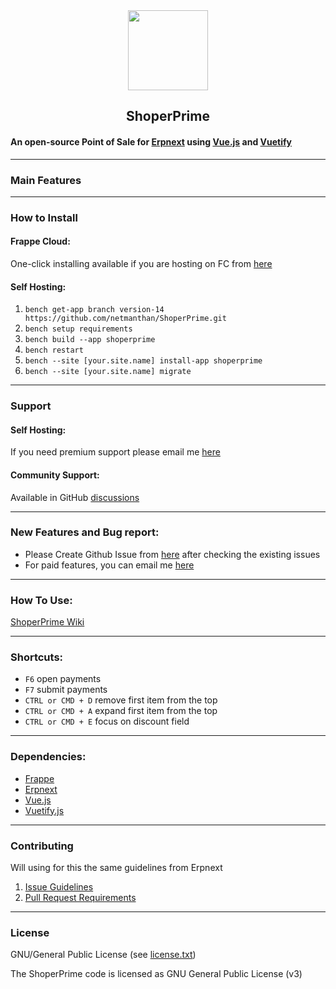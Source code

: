 <div align="center">
    <img src="https://www.netmanthan.com/files/svglogo.svg" height="128">
    <h2>ShoperPrime</h2>
</div>

#### An open-source Point of Sale for [Erpnext](https://github.com/frappe/erpnext) using [Vue.js](https://github.com/vuejs/vue) and [Vuetify](https://github.com/vuetifyjs/vuetify)

---

### Main Features

<!-- 


 -->

---

### How to Install

#### Frappe Cloud:

One-click installing available if you are hosting on FC from [here](https://frappecloud.com/marketplace/apps/shoperprime)

#### Self Hosting:

1. `bench get-app branch version-14 https://github.com/netmanthan/ShoperPrime.git`
2. `bench setup requirements`
3. `bench build --app shoperprime`
4. `bench restart`
5. `bench --site [your.site.name] install-app shoperprime`
6. `bench --site [your.site.name] migrate`

---

### Support


#### Self Hosting:

If you need premium support please email me [here](mailto:info@ShoperSolutions.com)

#### Community Support:

Available in GitHub [discussions](https://github.com/netmanthan/ShoperPrime/discussions)

---

### New Features and Bug report:

- Please Create Github Issue from [here](https://github.com/netmanthan/ShoperPrime/issues/new/choose) after checking the existing issues
- For paid features, you can email me [here](mailto:info@ShoperSolutions.com)

---

### How To Use:

[ShoperPrime Wiki](https://github.com/netmanthan/ShoperPrime/wiki)

---

### Shortcuts:

- `F6` open payments
- `F7` submit payments
- `CTRL or CMD + D` remove first item from the top
- `CTRL or CMD + A` expand first item from the top
- `CTRL or CMD + E` focus on discount field

---

### Dependencies:

- [Frappe](https://github.com/frappe/frappe)
- [Erpnext](https://github.com/frappe/erpnext)
- [Vue.js](https://github.com/vuejs/vue)
- [Vuetify.js](https://github.com/vuetifyjs/vuetify)

---

### Contributing

Will using for this the same guidelines from Erpnext

1. [Issue Guidelines](https://github.com/frappe/erpnext/wiki/Issue-Guidelines)
2. [Pull Request Requirements](https://github.com/frappe/erpnext/wiki/Contribution-Guidelines)

---

### License

GNU/General Public License (see [license.txt](https://github.com/netmanthan/ShoperPrime/blob/master/license.txt))

The ShoperPrime code is licensed as GNU General Public License (v3)
